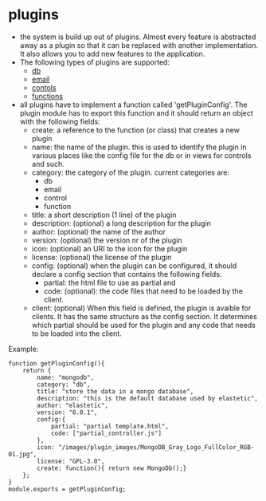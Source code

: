 # plugins
- the system is build up out of plugins. Almost every feature is abstracted away as a plugin so that it can be replaced with another implementation. It also allows you to add new features to the application.
- The following types of plugins are supported:
	- [db](db_plugin.md)
	- [email](email.md)
	- [contols](controls.md)
	- [functions](functions.md)
- all plugins have to implement a function called 'getPluginConfig'. The plugin module has to export this function and it should return an object with the following fields: 
	- create: a reference to the function (or class) that creates a new plugin
	- name: the name of the plugin. this is used to identify the plugin in various places like the config file for the db or in views for controls and such.
	- category: the category of the plugin. current categories are:
		- db
		- email
		- control
		- function
	- title: a short description (1 line) of the plugin
	- description: (optional) a long description for the plugin
	- author: (optional) the name of the author
	- version: (optional) the version nr of the plugin
	- icon: (optional) an URI to the icon for the plugin
	- license: (optional) the license of the plugin
	- config: (optional) when the plugin can be configured, it should declare a config section that contains the following fields:
		- partial: the html file to use as partial and 
		- code: (optional): the code files that need to be loaded by the client.
	- client: (optional) When this field is defined, the plugin is avaible for clients. It has the same structure as the config section. It determines which partial should be used for the plugin and any code that needs to be loaded into the client.

Example:

```
function getPluginConfig(){
    return {
        name: "mongodb",
        category: "db",
        title: "store the data in a mongo database",
        description: "this is the default database used by elastetic",
        author: "elastetic",
        version: "0.0.1",
        config:{
			partial: "partial template.html",
			code: ["partial_controller.js"]
		},
        icon: "/images/plugin_images/MongoDB_Gray_Logo_FullColor_RGB-01.jpg",
        license: "GPL-3.0",
		create: function(){ return new MongoDb();}
    };
}
module.exports = getPluginConfig;
```   